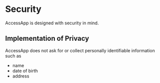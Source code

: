 # Security

AccessApp is designed with security in mind.

## Implementation of Privacy

AccessApp does not ask for or collect personally identifiable information such as
* name
* date of birth
* address
